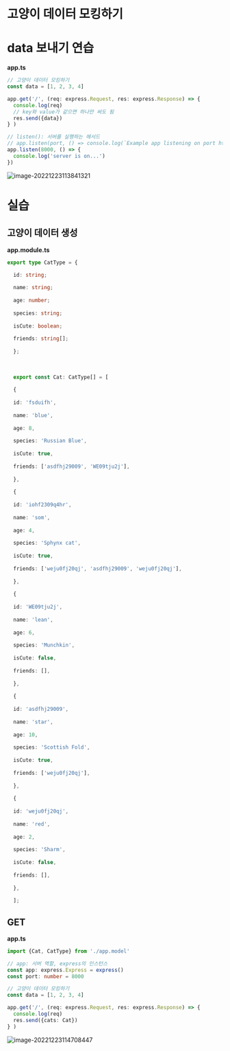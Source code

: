 # 고양이 데이터 모킹하기

# data 보내기 연습

**app.ts**

```typescript
// 고양이 데이터 모킹하기
const data = [1, 2, 3, 4]

app.get('/', (req: express.Request, res: express.Response) => {
  console.log(req)
  // key와 value가 같으면 하나만 써도 됨
  res.send({data})
} )

// listen(): 서버를 실행하는 메서드
// app.listen(port, () => console.log(`Example app listening on port http://localhost:${port}`))
app.listen(8000, () => {
  console.log('server is on...')
})
```

![image-20221223113841321](03-고양이-데이터-모킹하기.assets/image-20221223113841321.png)

# 실습

## 고양이 데이터 생성

**app.module.ts**

```typescript
export type CatType = {

  id: string;
  
  name: string;
  
  age: number;
  
  species: string;
  
  isCute: boolean;
  
  friends: string[];
  
  };
  
  
  
  export const Cat: CatType[] = [
  
  {
  
  id: 'fsduifh',
  
  name: 'blue',
  
  age: 8,
  
  species: 'Russian Blue',
  
  isCute: true,
  
  friends: ['asdfhj29009', 'WE09tju2j'],
  
  },
  
  {
  
  id: 'iohf2309q4hr',
  
  name: 'som',
  
  age: 4,
  
  species: 'Sphynx cat',
  
  isCute: true,
  
  friends: ['weju0fj20qj', 'asdfhj29009', 'weju0fj20qj'],
  
  },
  
  {
  
  id: 'WE09tju2j',
  
  name: 'lean',
  
  age: 6,
  
  species: 'Munchkin',
  
  isCute: false,
  
  friends: [],
  
  },
  
  {
  
  id: 'asdfhj29009',
  
  name: 'star',
  
  age: 10,
  
  species: 'Scottish Fold',
  
  isCute: true,
  
  friends: ['weju0fj20qj'],
  
  },
  
  {
  
  id: 'weju0fj20qj',
  
  name: 'red',
  
  age: 2,
  
  species: 'Sharm',
  
  isCute: false,
  
  friends: [],
  
  },
  
  ];
```



## GET

**app.ts**

```typescript
import {Cat, CatType} from './app.model'

// app: 서버 역할, express의 인스턴스
const app: express.Express = express()
const port: number = 8000

// 고양이 데이터 모킹하기
const data = [1, 2, 3, 4]

app.get('/', (req: express.Request, res: express.Response) => {
  console.log(req)
  res.send({cats: Cat})
} )
```

![image-20221223114708447](03-고양이-데이터-모킹하기.assets/image-20221223114708447.png)